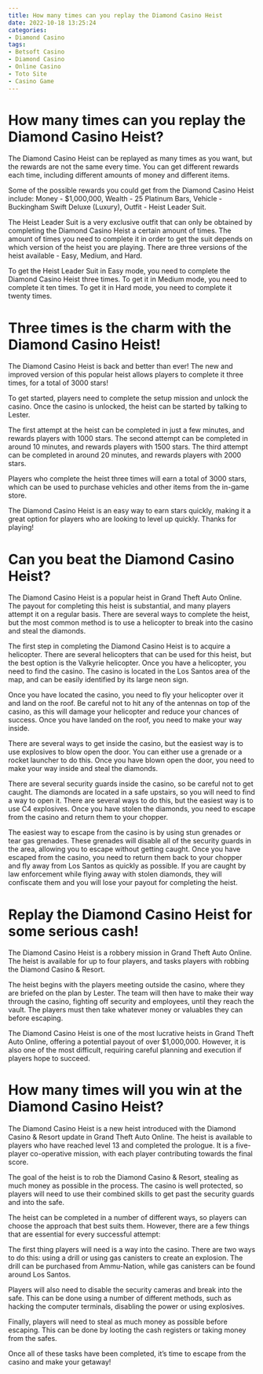```yaml
---
title: How many times can you replay the Diamond Casino Heist
date: 2022-10-18 13:25:24
categories:
- Diamond Casino
tags:
- Betsoft Casino
- Diamond Casino
- Online Casino
- Toto Site
- Casino Game
---
```



#  How many times can you replay the Diamond Casino Heist?

The Diamond Casino Heist can be replayed as many times as you want, but the rewards are not the same every time. You can get different rewards each time, including different amounts of money and different items.

Some of the possible rewards you could get from the Diamond Casino Heist include: Money - $1,000,000, Wealth - 25 Platinum Bars, Vehicle - Buckingham Swift Deluxe (Luxury), Outfit - Heist Leader Suit.

The Heist Leader Suit is a very exclusive outfit that can only be obtained by completing the Diamond Casino Heist a certain amount of times. The amount of times you need to complete it in order to get the suit depends on which version of the heist you are playing. There are three versions of the heist available - Easy, Medium, and Hard.

To get the Heist Leader Suit in Easy mode, you need to complete the Diamond Casino Heist three times. To get it in Medium mode, you need to complete it ten times. To get it in Hard mode, you need to complete it twenty times.

#  Three times is the charm with the Diamond Casino Heist!

The Diamond Casino Heist is back and better than ever! The new and improved version of this popular heist allows players to complete it three times, for a total of 3000 stars!

To get started, players need to complete the setup mission and unlock the casino. Once the casino is unlocked, the heist can be started by talking to Lester.

The first attempt at the heist can be completed in just a few minutes, and rewards players with 1000 stars. The second attempt can be completed in around 10 minutes, and rewards players with 1500 stars. The third attempt can be completed in around 20 minutes, and rewards players with 2000 stars.

Players who complete the heist three times will earn a total of 3000 stars, which can be used to purchase vehicles and other items from the in-game store.

The Diamond Casino Heist is an easy way to earn stars quickly, making it a great option for players who are looking to level up quickly. Thanks for playing!

#  Can you beat the Diamond Casino Heist?

The Diamond Casino Heist is a popular heist in Grand Theft Auto Online. The payout for completing this heist is substantial, and many players attempt it on a regular basis. There are several ways to complete the heist, but the most common method is to use a helicopter to break into the casino and steal the diamonds.

The first step in completing the Diamond Casino Heist is to acquire a helicopter. There are several helicopters that can be used for this heist, but the best option is the Valkyrie helicopter. Once you have a helicopter, you need to find the casino. The casino is located in the Los Santos area of the map, and can be easily identified by its large neon sign.

Once you have located the casino, you need to fly your helicopter over it and land on the roof. Be careful not to hit any of the antennas on top of the casino, as this will damage your helicopter and reduce your chances of success. Once you have landed on the roof, you need to make your way inside.

There are several ways to get inside the casino, but the easiest way is to use explosives to blow open the door. You can either use a grenade or a rocket launcher to do this. Once you have blown open the door, you need to make your way inside and steal the diamonds.

There are several security guards inside the casino, so be careful not to get caught. The diamonds are located in a safe upstairs, so you will need to find a way to open it. There are several ways to do this, but the easiest way is to use C4 explosives. Once you have stolen the diamonds, you need to escape from the casino and return them to your chopper.

The easiest way to escape from the casino is by using stun grenades or tear gas grenades. These grenades will disable all of the security guards in the area, allowing you to escape without getting caught. Once you have escaped from the casino, you need to return them back to your chopper and fly away from Los Santos as quickly as possible. If you are caught by law enforcement while flying away with stolen diamonds, they will confiscate them and you will lose your payout for completing the heist.

#  Replay the Diamond Casino Heist for some serious cash!

The Diamond Casino Heist is a robbery mission in Grand Theft Auto Online. The heist is available for up to four players, and tasks players with robbing the Diamond Casino & Resort.

The heist begins with the players meeting outside the casino, where they are briefed on the plan by Lester. The team will then have to make their way through the casino, fighting off security and employees, until they reach the vault. The players must then take whatever money or valuables they can before escaping.

The Diamond Casino Heist is one of the most lucrative heists in Grand Theft Auto Online, offering a potential payout of over $1,000,000. However, it is also one of the most difficult, requiring careful planning and execution if players hope to succeed.

#  How many times will you win at the Diamond Casino Heist?

The Diamond Casino Heist is a new heist introduced with the Diamond Casino & Resort update in Grand Theft Auto Online. The heist is available to players who have reached level 13 and completed the prologue. It is a five-player co-operative mission, with each player contributing towards the final score.

The goal of the heist is to rob the Diamond Casino & Resort, stealing as much money as possible in the process. The casino is well protected, so players will need to use their combined skills to get past the security guards and into the safe.

The heist can be completed in a number of different ways, so players can choose the approach that best suits them. However, there are a few things that are essential for every successful attempt:

The first thing players will need is a way into the casino. There are two ways to do this: using a drill or using gas canisters to create an explosion. The drill can be purchased from Ammu-Nation, while gas canisters can be found around Los Santos.

Players will also need to disable the security cameras and break into the safe. This can be done using a number of different methods, such as hacking the computer terminals, disabling the power or using explosives.

Finally, players will need to steal as much money as possible before escaping. This can be done by looting the cash registers or taking money from the safes.

Once all of these tasks have been completed, it’s time to escape from the casino and make your getaway!